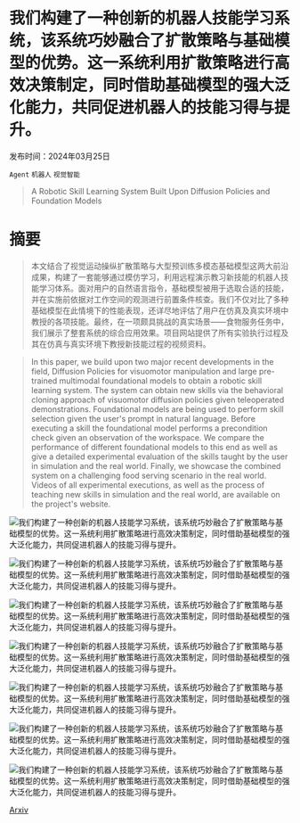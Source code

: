 # 我们构建了一种创新的机器人技能学习系统，该系统巧妙融合了扩散策略与基础模型的优势。这一系统利用扩散策略进行高效决策制定，同时借助基础模型的强大泛化能力，共同促进机器人的技能习得与提升。

发布时间：2024年03月25日

`Agent` `机器人` `视觉智能`

> A Robotic Skill Learning System Built Upon Diffusion Policies and Foundation Models

# 摘要

> 本文结合了视觉运动操纵扩散策略与大型预训练多模态基础模型这两大前沿成果，构建了一套能够通过模仿学习，利用远程演示教习新技能的机器人技能学习体系。面对用户的自然语言指令，基础模型被用于选取合适的技能，并在实施前依据对工作空间的观测进行前置条件核查。我们不仅对比了多种基础模型在此情境下的性能表现，还详尽地评估了用户在仿真及真实环境中教授的各项技能。最终，在一项颇具挑战的真实场景——食物服务任务中，我们展示了整套系统的综合应用效果。项目网站提供了所有实验执行过程及其在仿真与真实环境下教授新技能过程的视频资料。

> In this paper, we build upon two major recent developments in the field, Diffusion Policies for visuomotor manipulation and large pre-trained multimodal foundational models to obtain a robotic skill learning system. The system can obtain new skills via the behavioral cloning approach of visuomotor diffusion policies given teleoperated demonstrations. Foundational models are being used to perform skill selection given the user's prompt in natural language. Before executing a skill the foundational model performs a precondition check given an observation of the workspace. We compare the performance of different foundational models to this end as well as give a detailed experimental evaluation of the skills taught by the user in simulation and the real world. Finally, we showcase the combined system on a challenging food serving scenario in the real world. Videos of all experimental executions, as well as the process of teaching new skills in simulation and the real world, are available on the project's website.

![我们构建了一种创新的机器人技能学习系统，该系统巧妙融合了扩散策略与基础模型的优势。这一系统利用扩散策略进行高效决策制定，同时借助基础模型的强大泛化能力，共同促进机器人的技能习得与提升。](../../../paper_images/2403.16730/fig1.png)

![我们构建了一种创新的机器人技能学习系统，该系统巧妙融合了扩散策略与基础模型的优势。这一系统利用扩散策略进行高效决策制定，同时借助基础模型的强大泛化能力，共同促进机器人的技能习得与提升。](../../../paper_images/2403.16730/TbF_flow.png)

![我们构建了一种创新的机器人技能学习系统，该系统巧妙融合了扩散策略与基础模型的优势。这一系统利用扩散策略进行高效决策制定，同时借助基础模型的强大泛化能力，共同促进机器人的技能习得与提升。](../../../paper_images/2403.16730/sim_fig_draft.png)

![我们构建了一种创新的机器人技能学习系统，该系统巧妙融合了扩散策略与基础模型的优势。这一系统利用扩散策略进行高效决策制定，同时借助基础模型的强大泛化能力，共同促进机器人的技能习得与提升。](../../../paper_images/2403.16730/real_world_setting.png)

![我们构建了一种创新的机器人技能学习系统，该系统巧妙融合了扩散策略与基础模型的优势。这一系统利用扩散策略进行高效决策制定，同时借助基础模型的强大泛化能力，共同促进机器人的技能习得与提升。](../../../paper_images/2403.16730/user_time_hist.png)

![我们构建了一种创新的机器人技能学习系统，该系统巧妙融合了扩散策略与基础模型的优势。这一系统利用扩散策略进行高效决策制定，同时借助基础模型的强大泛化能力，共同促进机器人的技能习得与提升。](../../../paper_images/2403.16730/fm_f_case.png)

![我们构建了一种创新的机器人技能学习系统，该系统巧妙融合了扩散策略与基础模型的优势。这一系统利用扩散策略进行高效决策制定，同时借助基础模型的强大泛化能力，共同促进机器人的技能习得与提升。](../../../paper_images/2403.16730/Validation_Setup.png)

[Arxiv](https://arxiv.org/abs/2403.16730)